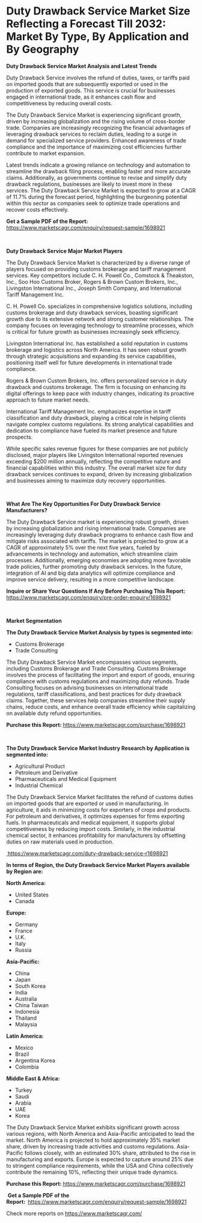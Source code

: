 <p><h1>Duty Drawback Service Market Size Reflecting a Forecast Till 2032: Market By Type, By Application and By Geography</h1></p><p><strong>Duty Drawback Service Market Analysis and Latest Trends</strong></p>
<p><p>Duty Drawback Service involves the refund of duties, taxes, or tariffs paid on imported goods that are subsequently exported or used in the production of exported goods. This service is crucial for businesses engaged in international trade, as it enhances cash flow and competitiveness by reducing overall costs.</p><p>The Duty Drawback Service Market is experiencing significant growth, driven by increasing globalization and the rising volume of cross-border trade. Companies are increasingly recognizing the financial advantages of leveraging drawback services to reclaim duties, leading to a surge in demand for specialized service providers. Enhanced awareness of trade compliance and the importance of maximizing cost efficiencies further contribute to market expansion.</p><p>Latest trends indicate a growing reliance on technology and automation to streamline the drawback filing process, enabling faster and more accurate claims. Additionally, as governments continue to revise and simplify duty drawback regulations, businesses are likely to invest more in these services. The Duty Drawback Service Market is expected to grow at a CAGR of 11.7% during the forecast period, highlighting the burgeoning potential within this sector as companies seek to optimize trade operations and recover costs effectively.</p></p>
<p><strong>Get a Sample PDF of the Report:&nbsp;</strong> <a href="https://www.marketscagr.com/enquiry/request-sample/1698921?utm_campaign=2769&utm_medium=2&utm_source=Github&utm_content=ia&utm_term=27032025&utm_id=duty-drawback-service">https://www.marketscagr.com/enquiry/request-sample/1698921</a></p>
<p>&nbsp;</p>
<p><strong>Duty Drawback Service Major Market Players</strong></p>
<p><p>The Duty Drawback Service Market is characterized by a diverse range of players focused on providing customs brokerage and tariff management services. Key competitors include C. H. Powell Co., Comstock & Theakston, Inc., Soo Hoo Customs Broker, Rogers & Brown Custom Brokers, Inc., Livingston International Inc., Joseph Smith Company, and International Tariff Management Inc.</p><p>C. H. Powell Co. specializes in comprehensive logistics solutions, including customs brokerage and duty drawback services, boasting significant growth due to its extensive network and strong customer relationships. The company focuses on leveraging technology to streamline processes, which is critical for future growth as businesses increasingly seek efficiency.</p><p>Livingston International Inc. has established a solid reputation in customs brokerage and logistics across North America. It has seen robust growth through strategic acquisitions and expanding its service capabilities, positioning itself well for future developments in international trade compliance.</p><p>Rogers & Brown Custom Brokers, Inc. offers personalized service in duty drawback and customs brokerage. The firm is focusing on enhancing its digital offerings to keep pace with industry changes, indicating its proactive approach to future market needs.</p><p>International Tariff Management Inc. emphasizes expertise in tariff classification and duty drawback, playing a critical role in helping clients navigate complex customs regulations. Its strong analytical capabilities and dedication to compliance have fueled its market presence and future prospects.</p><p>While specific sales revenue figures for these companies are not publicly disclosed, major players like Livingston International reported revenues exceeding $200 million annually, reflecting the competitive nature and financial capabilities within this industry. The overall market size for duty drawback services continues to expand, driven by increasing globalization and businesses aiming to maximize duty recovery opportunities.</p></p>
<p>&nbsp;</p>
<p><strong>What Are The Key Opportunities For Duty Drawback Service Manufacturers?</strong></p>
<p><p>The Duty Drawback Service market is experiencing robust growth, driven by increasing globalization and rising international trade. Companies are increasingly leveraging duty drawback programs to enhance cash flow and mitigate risks associated with tariffs. The market is projected to grow at a CAGR of approximately 5% over the next five years, fueled by advancements in technology and automation, which streamline claim processes. Additionally, emerging economies are adopting more favorable trade policies, further promoting duty drawback services. In the future, integration of AI and big data analytics will optimize compliance and improve service delivery, resulting in a more competitive landscape.</p></p>
<p><strong>Inquire or Share Your Questions If Any Before Purchasing This Report:</strong> <a href="https://www.marketscagr.com/enquiry/pre-order-enquiry/1698921?utm_campaign=2769&utm_medium=2&utm_source=Github&utm_content=ia&utm_term=27032025&utm_id=duty-drawback-service">https://www.marketscagr.com/enquiry/pre-order-enquiry/1698921</a></p>
<p>&nbsp;</p>
<p><strong>Market Segmentation</strong></p>
<p><strong>The Duty Drawback Service Market Analysis by types is segmented into:</strong></p>
<p><ul><li>Customs Brokerage</li><li>Trade Consulting</li></ul></p>
<p><p>The Duty Drawback Service Market encompasses various segments, including Customs Brokerage and Trade Consulting. Customs Brokerage involves the process of facilitating the import and export of goods, ensuring compliance with customs regulations and maximizing duty refunds. Trade Consulting focuses on advising businesses on international trade regulations, tariff classifications, and best practices for duty drawback claims. Together, these services help companies streamline their supply chains, reduce costs, and enhance overall trade efficiency while capitalizing on available duty refund opportunities.</p></p>
<p><strong>Purchase this Report:&nbsp;</strong><a href="https://www.marketscagr.com/purchase/1698921?utm_campaign=2769&utm_medium=2&utm_source=Github&utm_content=ia&utm_term=27032025&utm_id=duty-drawback-service">https://www.marketscagr.com/purchase/1698921</a></p>
<p>&nbsp;</p>
<p><strong>The Duty Drawback Service Market Industry Research by Application is segmented into:</strong></p>
<p><ul><li>Agricultural Product</li><li>Petroleum and Derivative</li><li>Pharmaceuticals and Medical Equipment</li><li>Industrial Chemical</li></ul></p>
<p><p>The Duty Drawback Service Market facilitates the refund of customs duties on imported goods that are exported or used in manufacturing. In agriculture, it aids in minimizing costs for exporters of crops and products. For petroleum and derivatives, it optimizes expenses for firms exporting fuels. In pharmaceuticals and medical equipment, it supports global competitiveness by reducing import costs. Similarly, in the industrial chemical sector, it enhances profitability for manufacturers by offsetting duties on raw materials used in production.</p></p>
<p><a href="https://www.marketscagr.com/duty-drawback-service-r1698921?utm_campaign=2769&utm_medium=2&utm_source=Github&utm_content=ia&utm_term=27032025&utm_id=duty-drawback-service">&nbsp;https://www.marketscagr.com/duty-drawback-service-r1698921</a></p>
<p><strong>In terms of Region, the Duty Drawback Service Market Players available by Region are:</strong></p>
<p>
    <p> <strong> North America: </strong>
        <ul>
            <li>United States</li>
            <li>Canada</li>
        </ul>
        </p> 
    <p> <strong> Europe: </strong>
        <ul>
            <li>Germany</li>
            <li>France</li>
            <li>U.K.</li>
            <li>Italy</li>
            <li>Russia</li>
        </ul>
        </p> 
    <p> <strong> Asia-Pacific: </strong>
        <ul>
            <li>China</li>
            <li>Japan</li>
            <li>South Korea</li>
            <li>India</li>
            <li>Australia</li>
            <li>China Taiwan</li>
            <li>Indonesia</li>
            <li>Thailand</li>
            <li>Malaysia</li>
        </ul>
        </p> 
    <p> <strong> Latin America: </strong>
        <ul>
            <li>Mexico</li>
            <li>Brazil</li>
            <li>Argentina Korea</li>
            <li>Colombia</li>
        </ul>
        </p> 
    <p> <strong> Middle East & Africa: </strong>
        <ul>
            <li>Turkey</li>
            <li>Saudi</li>
            <li>Arabia</li>
            <li>UAE</li>
            <li>Korea</li>
        </ul>
    </p>
    </p>
<p><p>The Duty Drawback Service Market exhibits significant growth across various regions, with North America and Asia-Pacific anticipated to lead the market. North America is projected to hold approximately 35% market share, driven by increasing trade activities and customs regulations. Asia-Pacific follows closely, with an estimated 30% share, attributed to the rise in manufacturing and exports. Europe is expected to capture around 25% due to stringent compliance requirements, while the USA and China collectively contribute the remaining 10%, reflecting their unique trade dynamics.</p></p>
<p><strong>Purchase this Report: </strong><a href="https://www.marketscagr.com/purchase/1698921?utm_campaign=2769&utm_medium=2&utm_source=Github&utm_content=ia&utm_term=27032025&utm_id=duty-drawback-service">https://www.marketscagr.com/purchase/1698921</a></p>
<p>&nbsp;<strong>Get a Sample PDF of the Report:&nbsp;&nbsp;</strong><a href="https://www.marketscagr.com/enquiry/request-sample/1698921?utm_campaign=2769&utm_medium=2&utm_source=Github&utm_content=ia&utm_term=27032025&utm_id=duty-drawback-service">https://www.marketscagr.com/enquiry/request-sample/1698921</a></p>
<p><strong></strong></p>
<p>Check more reports on <a href="https://www.marketscagr.com/?utm_campaign=2769&utm_medium=2&utm_source=Github&utm_content=ia&utm_term=27032025&utm_id=duty-drawback-service">https://www.marketscagr.com/</a></p>